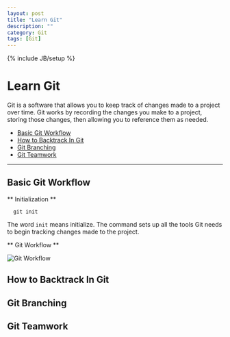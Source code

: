 ```yaml
---
layout: post
title: "Learn Git"
description: ""
category: Git
tags: [Git]
---
```

{% include JB/setup %}

# Learn Git

Git is a software that allows you to keep track of changes made to a project over time. Git works by recording the changes you make to a project, storing those changes, then allowing you to reference them as needed.

* [Basic Git Workflow](#BGW)
* [How to Backtrack In Git](#HTBIG)
* [Git Branching](#GB)
* [Git Teamwork](#GT)

***

<h2 id="BGW">Basic Git Workflow</h2>

** Initialization **

      git init

The word `init` means initialize. The command sets up all the tools Git needs to begin tracking changes made to the project.

** Git Workflow **

![Git Workflow](https://github.com/jeffjiezhou/jeffjiezhou.github.io/blob/master/img/GitWorkflow.png?raw=true)

<h2 id="HTBIG">How to Backtrack In Git</h2>

<h2 id="GB">Git Branching</h2>

<h2 id="GT">Git Teamwork</h2>
